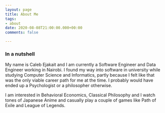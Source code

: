 ```yaml
---
layout: page
title: About Me
tags:
- about
date: 2020-08-08T21:00:00.000+00:00
comments: false

---
```

### In a nutshell

My name is Caleb Ejakait and I am currently a Software Engineer and Data Engineer working in Nairobi. I found my way into software in university while studying Computer Science and Informatics, partly because I felt like that was the only viable career path for me at the time. I probably would have ended up a Psychologist or a philosopher otherwise.

I am interested in Behavioral Economics, Classical Philosophy and I watch tones of Japanese Anime and casually play a couple of games like Path of Exile and League of Legends.